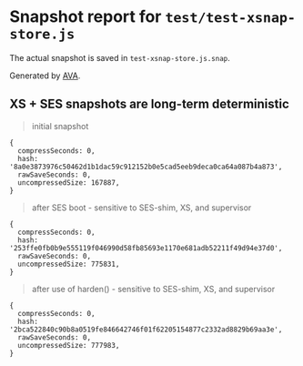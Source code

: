 # Snapshot report for `test/test-xsnap-store.js`

The actual snapshot is saved in `test-xsnap-store.js.snap`.

Generated by [AVA](https://avajs.dev).

## XS + SES snapshots are long-term deterministic

> initial snapshot

    {
      compressSeconds: 0,
      hash: '8a0e3873976c50462d1b1dac59c912152b0e5cad5eeb9deca0ca64a087b4a873',
      rawSaveSeconds: 0,
      uncompressedSize: 167887,
    }

> after SES boot - sensitive to SES-shim, XS, and supervisor

    {
      compressSeconds: 0,
      hash: '253ffe0fb0b9e555119f046990d58fb85693e1170e681adb52211f49d94e37d0',
      rawSaveSeconds: 0,
      uncompressedSize: 775831,
    }

> after use of harden() - sensitive to SES-shim, XS, and supervisor

    {
      compressSeconds: 0,
      hash: '2bca522840c90b8a0519fe846642746f01f62205154877c2332ad8829b69aa3e',
      rawSaveSeconds: 0,
      uncompressedSize: 777983,
    }
